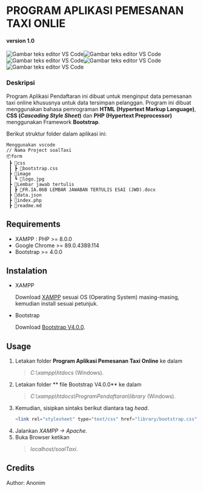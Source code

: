 # PROGRAM APLIKASI PEMESANAN TAXI ONLIE

#### version 1.0

![Gambar teks editor VS
Code](https://img.shields.io/badge/Linux-FCC624?style=for-the-badge&logo=linux&logoColor=black)![Gambar teks editor VS
Code](https://img.shields.io/badge/PHP-777BB4?style=for-the-badge&logo=php&logoColor=white)![Gambar teks editor VS
Code](https://img.shields.io/badge/HTML-239120?style=for-the-badge&logo=html5&logoColor=white)![Gambar teks editor VS
Code](https://img.shields.io/badge/CSS-239120?&style=for-the-badge&logo=css3&logoColor=white)![Gambar teks editor VS
Code](https://img.shields.io/badge/JavaScript-F7DF1E?style=for-the-badge&logo=javascript&logoColor=black)

### Deskripsi

Program Aplikasi Pendaftaran ini dibuat untuk menginput data pemesanan taxi online
khususnya untuk data tersimpan pelanggan. Program ini dibuat menggunakan bahasa pemrograman **HTML (Hypertext Markup Language)**, **CSS (_Cascading Style Sheet_)** dan **PHP (Hypertext Preprocessor)** menggunakan Framework **Bootstrap**.

Berikut struktur folder dalam aplikasi ini:

```
Menggunakan vscode
// Nama Project soalTaxi
📦form
 ┣ 📂css
 ┃ ┣ 📜bootstrap.css
 ┣ 📂image
 ┃ ┗ 📜logo.jpg
 ┣ 📂Lembar jawab tertulis
 ┃ ┣ 📜FR.IA.06B LEMBAR JAWABAN TERTULIS ESAI (JWD).docx
 ┣ 📜data.json
 ┣ 📜index.php
 ┣ 📜readme.md
```

## Requirements

- XAMPP : PHP >= 8.0.0
- Google Chrome >= 89.0.4389.114
- Bootstrap >= 4.0.0

## Instalation

- XAMPP

  Download [XAMPP](https://www.apachefriends.org/download.html) sesuai OS (Operating System) masing-masing, kemudian install sesuai petunjuk.

- Bootstrap

  Download [Bootstrap V4.0.0](https://getbootstrap.com/docs/4.0/getting-started/download/).

## Usage

1. Letakan folder **Program Aplikasi Pemesanan Taxi Online** ke dalam
   > _C:\xampp\htdocs_ (Windows).
2. Letakan folder ** file Bootstrap V4.0.0** ke dalam
   > _C:\xampp\htdocs\ProgramPendaftaran\library_ (Windows).
3. Kemudian, sisipkan sintaks berikut diantara tag _head_.
   ```php
   <link rel="stylesheet" type="text/css" href="library/bootstrap.css">
   ```
4. Jalankan _XAMPP -> Apache_.
5. Buka Browser ketikan
   > _localhost/soalTaxi_.

## Credits

Author: Anonim
